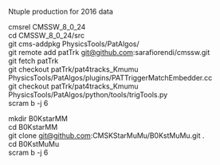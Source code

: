 Ntuple production for 2016 data  


cmsrel CMSSW_8_0_24  
cd CMSSW_8_0_24/src  
git cms-addpkg PhysicsTools/PatAlgos/  
git remote add patTrk git@github.com:sarafiorendi/cmssw.git  
git fetch patTrk  
git checkout patTrk/pat4tracks_Kmumu PhysicsTools/PatAlgos/plugins/PATTriggerMatchEmbedder.cc  
git checkout patTrk/pat4tracks_Kmumu PhysicsTools/PatAlgos/python/tools/trigTools.py  
scram b -j 6  

mkdir B0KstarMM  
cd B0KstarMM  
git clone git@github.com:CMSKStarMuMu/B0KstMuMu.git .  
cd B0KstMuMu  
scram b -j 6  


